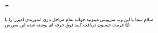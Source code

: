 # -
سلام شما با این وب سرویس میتونید جواب تمام مراحل بازی اندوریدی امیرزا را با فرمت جیسون دریافت کنید فوق حرفه ای نوشته شده این سورس 😉

